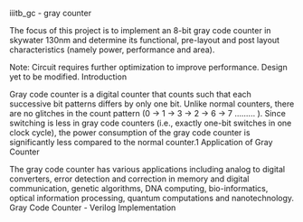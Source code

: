 iiitb_gc - gray counter

The focus of this project is to implement an 8-bit gray code counter in skywater 130nm and determine its functional, pre-layout and post layout characteristics (namely power, performance and area).

Note: Circuit requires further optimization to improve performance. Design yet to be modified.
Introduction

Gray code counter is a digital counter that counts such that each successive bit patterns differs by only one bit. Unlike normal counters, there are no glitches in the count pattern (0 -> 1 -> 3 -> 2 -> 6 -> 7 ......... ). Since switching is less in gray code counters (i.e., exactly one-bit switches in one clock cycle), the power consumption of the gray code counter is significantly less compared to the normal counter.1
Application of Gray Counter

The gray code counter has various applications including analog to digital converters, error detection and correction in memory and digital communication, genetic algorithms, DNA computing, bio-informatics, optical information processing, quantum computations and nanotechnology.
Gray Code Counter - Verilog Implementation
